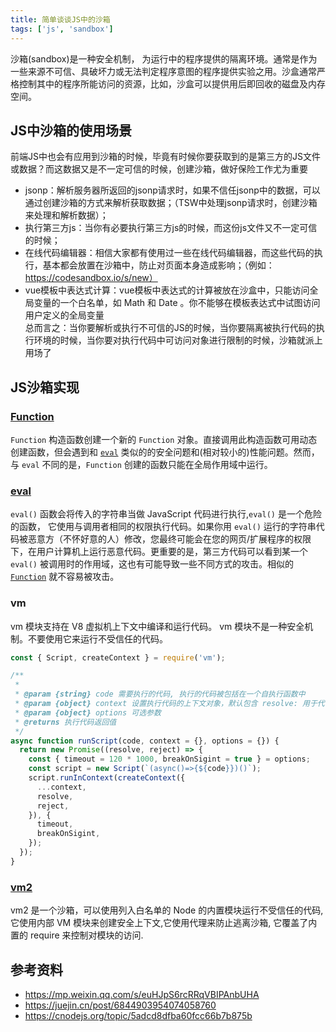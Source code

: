 ```yaml
---
title: 简单谈谈JS中的沙箱
tags: ['js', 'sandbox']
---
```


沙箱(sandbox)是一种安全机制， 为运行中的程序提供的隔离环境。通常是作为一些来源不可信、具破坏力或无法判定程序意图的程序提供实验之用。沙盒通常严格控制其中的程序所能访问的资源，比如，沙盒可以提供用后即回收的磁盘及内存空间。

## JS中沙箱的使用场景

前端JS中也会有应用到沙箱的时候，毕竟有时候你要获取到的是第三方的JS文件或数据？而这数据又是不一定可信的时候，创建沙箱，做好保险工作尤为重要  
+ jsonp：解析服务器所返回的jsonp请求时，如果不信任jsonp中的数据，可以通过创建沙箱的方式来解析获取数据；（TSW中处理jsonp请求时，创建沙箱来处理和解析数据）；
+ 执行第三方js：当你有必要执行第三方js的时候，而这份js文件又不一定可信的时候；
+ 在线代码编辑器：相信大家都有使用过一些在线代码编辑器，而这些代码的执行，基本都会放置在沙箱中，防止对页面本身造成影响；（例如：https://codesandbox.io/s/new）
+ vue模板中表达式计算：vue模板中表达式的计算被放在沙盒中，只能访问全局变量的一个白名单，如 Math 和 Date 。你不能够在模板表达式中试图访问用户定义的全局变量  
总而言之：当你要解析或执行不可信的JS的时候，当你要隔离被执行代码的执行环境的时候，当你要对执行代码中可访问对象进行限制的时候，沙箱就派上用场了

## JS沙箱实现

### [Function](https://developer.mozilla.org/en-US/docs/Web/JavaScript/Reference/Global_Objects/Function)

`Function` 构造函数创建一个新的 `Function` 对象。直接调用此构造函数可用动态创建函数，但会遇到和 [`eval`](https://developer.mozilla.org/zh-CN/docs/Web/JavaScript/Reference/Global_Objects/eval) 类似的的安全问题和(相对较小的)性能问题。然而，与 `eval` 不同的是，`Function` 创建的函数只能在全局作用域中运行。

### [eval](https://developer.mozilla.org/en-US/docs/Web/JavaScript/Reference/Global_Objects/eval)

`eval()` 函数会将传入的字符串当做 JavaScript 代码进行执行,`eval()` 是一个危险的函数， 它使用与调用者相同的权限执行代码。如果你用 `eval()` 运行的字符串代码被恶意方（不怀好意的人）修改，您最终可能会在您的网页/扩展程序的权限下，在用户计算机上运行恶意代码。更重要的是，第三方代码可以看到某一个 `eval()` 被调用时的作用域，这也有可能导致一些不同方式的攻击。相似的 [`Function`](https://developer.mozilla.org/zh-CN/docs/Web/JavaScript/Reference/Global_Objects/Function) 就不容易被攻击。

### vm
vm 模块支持在 V8 虚拟机上下文中编译和运行代码。 vm 模块不是一种安全机制。不要使用它来运行不受信任的代码。

```js
const { Script, createContext } = require('vm');

/**
 * 
 * @param {string} code 需要执行的代码, 执行的代码被包括在一个自执行函数中
 * @param {object} context 设置执行代码的上下文对象，默认包含 resolve: 用于代码返回值, reject: 用于代码抛出异常
 * @param {object} options 可选参数
 * @returns 执行代码返回值
 */
async function runScript(code, context = {}, options = {}) {
  return new Promise((resolve, reject) => {
    const { timeout = 120 * 1000, breakOnSigint = true } = options;
    const script = new Script(`(async()=>{${code}})()`);
    script.runInContext(createContext({
      ...context,
      resolve,
      reject,
    }), {
      timeout,
      breakOnSigint,
    });
  });
}
```



### [vm2](https://www.npmjs.com/package/vm2)
vm2 是一个沙箱，可以使用列入白名单的 Node 的内置模块运行不受信任的代码, 它使用内部 VM 模块来创建安全上下文,它使用代理来防止逃离沙箱, 它覆盖了内置的 require 来控制对模块的访问.

## 参考资料

+ https://mp.weixin.qq.com/s/euHJpS6rcRRqVBIPAnbUHA
+ https://juejin.cn/post/6844903954074058760
+ https://cnodejs.org/topic/5adcd8dfba60fcc66b7b875b